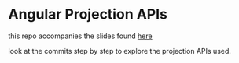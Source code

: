 # Angular Projection APIs 

this repo accompanies the slides found [here](https://docs.google.com/presentation/d/1ZMon5vC5i83ttOc4qf63x9IqlejsMixMxlwWiyA6-Ic/edit?usp=sharing)

look at the commits step by step to explore the projection APIs used.



